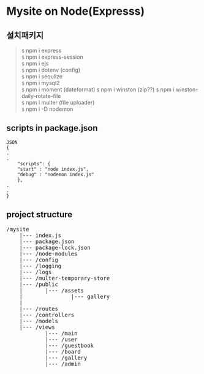 # Mysite on Node(Expresss)

## 설치패키지

> `$` npm i express  
> `$` npm i express-session  
> `$` npm i ejs  
> `$` npm i dotenv (config)  
> `$` npm i sequlize  
> `$` npm i mysql2  
> `$` npm i moment  (dateformat)
> `$` npm i winston  (zip??)
> `$` npm i winston-daily-rotate-file  
> `$` npm i multer   (file uploader)  
> `$` npm i -D nodemon

## scripts in package.json
```
JSON
{
.
.
    "scripts": {
    "start" : "node index.js",
    "debug" : "nodemon index.js"
    },
.
.
}
```

## project structure
<pre>
/mysite
    |--- index.js
    |--- package.json
    |--- package-lock.json
    |--- /node-modules
    |--- /config
    |--- /logging
    |--- /logs
    |--- /multer-temporary-store
    |--- /public
    |       |--- /assets
    |               |--- gallery
    |
    |--- /routes
    |--- /controllers
    |--- /models
    |--- /views
            |--- /main
            |--- /user
            |--- /guestbook
            |--- /board
            |--- /gallery
            |--- /admin

</pre>